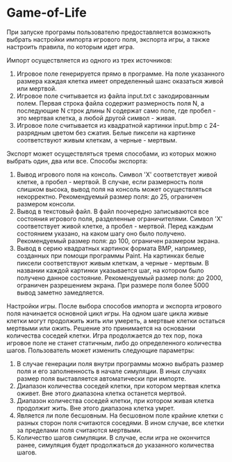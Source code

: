 # Game-of-Life

При запуске програмы пользователю предоставляется возможноть выбрать настройки импорта игрового поля, экспорта игры, а также
настроить правила, по которым идет игра.

Импорт осуществляется из одного из трех источников:
1. Игровое поле генерируется прямо в программе. На поле указанного размера каждая клетка имеет определенный шанс оказаться
живой или мертвой.
2. Игровое поле считывается из файла input.txt с закодированным полем. Первая строка файла содержит размерность поля N, а последующие
N строк длины N содержат само поле, где пробел - это мертвая клетка, а любой другой символ - живая.
3. Игровое поле считывается из квадратной картинки input.bmp с 24-разрядным цветом без сжатия. Белые пиксели на картинке 
соответствуют живым клеткам, а черные - мертвым.

Экспорт может осуществляться тремя способами, из которых можно выбрать один, два или все. Способы экспорта:
1. Вывод игрового поля на консоль. Символ 'X' соответствует живой клетке, а пробел - мертвой. В случае,
если размерность поля слишком высока, вывод поля на консоль может осуществляться некорректно.
  Рекомендуемый размер поля: до 25, ограничен размером консоли.
2. Вывод в текстовый файл. В файл поочередно записываются все состояния игрового поля, разделенные ограничителями.
Символ 'X' соответствует живой клетке, а пробел - мертвой. Перед каждым состоянием указано, на каком шагу оно было получено.
  Рекомендуемый размер поля: до 100, ограничен размером экрана.
3. Вывод в серию квадратных картинок формата BMP, например, созданных при помощи программы Paint. 
На картинках белые пиксели соответствуют живым клеткам, а черные - мертвым.
В названии каждой картинки указывается шаг, на котором было получено данное состояние.
  Рекомендуемый размер поля: до 2000, ограничен разрешением экрана. При размере поля более 5000 вывод заметно замедляется.

Настройки игры. После выбора способов импорта и экспорта игрового поля начинается основной цикл игры. На одном шаге цикла 
живые клетки могут продолжить жить или умереть, а мертвые клетки остаться мертвыми или ожить. Решение это принимается на основании
количества соседей клетки. Игра продолжается до тех пор, пока игровое поле не станет статичным, либо до определенного количества шагов. 
Пользователь может изменить следующие параметры:
1. В случае генерации поля внутри программы можно выбрать размер поля и его заполненность в начале симуляции. В иных случаях размер
поля выставляется автоматически при импорте.
2. Диапазон количества соседей клетки, при котором мертвая клетка оживет. Вне этого диапазона клетка останется мертвой.
3. Диапазон количества соседей клетки, при котором живая клетка продолжит жить. Вне этого диапазона клетка умрет.
4. Является ли поле бесшовным. На бесшовном поле крайние клетки с разных сторон поля считаются соседями. 
В ином случае, все клетки за пределами поля считаются мертвыми.
5. Количество шагов симуляции. В случае, если игра не окончится ранее, симуляция будет продолжаться до указанного количества шагов.
